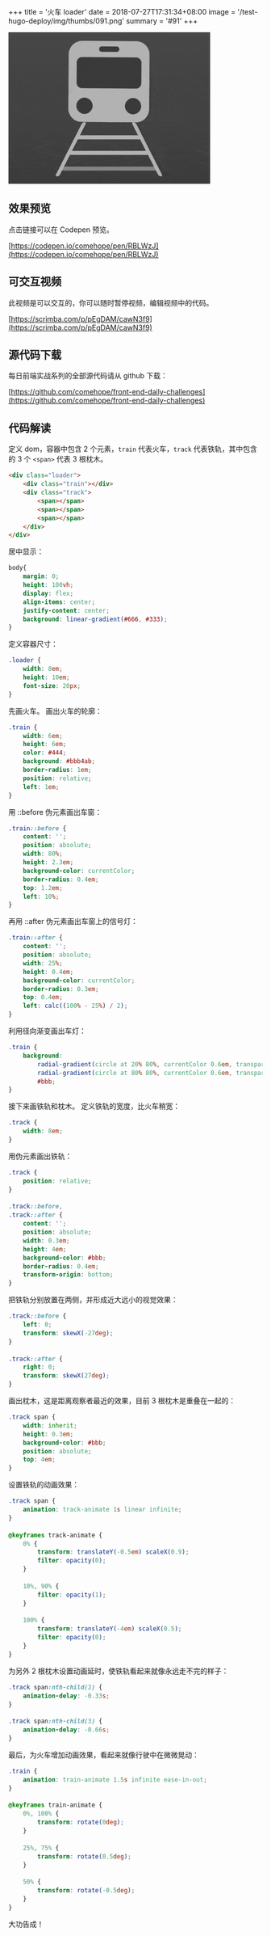 +++
title = '火车 loader'
date = 2018-07-27T17:31:34+08:00
image = '/test-hugo-deploy/img/thumbs/091.png'
summary = '#91'
+++

![](./work.gif)

## 效果预览

点击链接可以在 Codepen 预览。

[https://codepen.io/comehope/pen/RBLWzJ](https://codepen.io/comehope/pen/RBLWzJ)

## 可交互视频

此视频是可以交互的，你可以随时暂停视频，编辑视频中的代码。

[https://scrimba.com/p/pEgDAM/cawN3f9](https://scrimba.com/p/pEgDAM/cawN3f9)

## 源代码下载

每日前端实战系列的全部源代码请从 github 下载：

[https://github.com/comehope/front-end-daily-challenges](https://github.com/comehope/front-end-daily-challenges)

## 代码解读

定义 dom，容器中包含 2 个元素，`train` 代表火车，`track` 代表铁轨，其中包含的 3 个 `<span>` 代表 3 根枕木。
```html
<div class="loader">
    <div class="train"></div>
    <div class="track">
        <span></span>
        <span></span>
        <span></span>
    </div>
</div>
```

居中显示：
```css
body{
    margin: 0;
    height: 100vh;
    display: flex;
    align-items: center;
    justify-content: center;
    background: linear-gradient(#666, #333);
}
```

定义容器尺寸：
```css
.loader {
    width: 8em;
    height: 10em;
    font-size: 20px;
}
```

先画火车。
画出火车的轮廓：
```css
.train {
    width: 6em;
    height: 6em;
    color: #444;
    background: #bbb4ab;
    border-radius: 1em;
    position: relative;
    left: 1em;
}
```

用 ::before 伪元素画出车窗：
```css
.train::before {
    content: '';
    position: absolute;
    width: 80%;
    height: 2.3em;
    background-color: currentColor;
    border-radius: 0.4em;
    top: 1.2em;
    left: 10%;
}
```

再用 ::after 伪元素画出车窗上的信号灯：
```css
.train::after {
    content: '';
    position: absolute;
    width: 25%;
    height: 0.4em;
    background-color: currentColor;
    border-radius: 0.3em;
    top: 0.4em;
    left: calc((100% - 25%) / 2);
}
```

利用径向渐变画出车灯：
```css
.train {
    background: 
        radial-gradient(circle at 20% 80%, currentColor 0.6em, transparent 0.6em),
        radial-gradient(circle at 80% 80%, currentColor 0.6em, transparent 0.6em),
        #bbb;
}
```

接下来画铁轨和枕木。
定义铁轨的宽度，比火车稍宽：
```css
.track {
    width: 8em;
}
```

用伪元素画出铁轨：
```css
.track {
    position: relative;
}

.track::before,
.track::after {
    content: '';
    position: absolute;
    width: 0.3em;
    height: 4em;
    background-color: #bbb;
    border-radius: 0.4em;
    transform-origin: bottom;
}
```

把铁轨分别放置在两侧，并形成近大远小的视觉效果：
```css
.track::before {
    left: 0;
    transform: skewX(-27deg);
}

.track::after {
    right: 0;
    transform: skewX(27deg);
}
```

画出枕木，这是距离观察者最近的效果，目前 3 根枕木是重叠在一起的：
```css
.track span {
    width: inherit;
    height: 0.3em;
    background-color: #bbb;
    position: absolute;
    top: 4em;
}
```

设置铁轨的动画效果：
```css
.track span {
    animation: track-animate 1s linear infinite;
}

@keyframes track-animate {
    0% {
        transform: translateY(-0.5em) scaleX(0.9);
        filter: opacity(0);
    }

    10%, 90% {
        filter: opacity(1);
    }

    100% {
        transform: translateY(-4em) scaleX(0.5);
        filter: opacity(0);
    }
}
```

为另外 2 根枕木设置动画延时，使铁轨看起来就像永远走不完的样子：
```css
.track span:nth-child(2) {
    animation-delay: -0.33s;
}

.track span:nth-child(3) {
    animation-delay: -0.66s;
}
```

最后，为火车增加动画效果，看起来就像行驶中在微微晃动：
```css
.train {
    animation: train-animate 1.5s infinite ease-in-out;
}

@keyframes train-animate {
    0%, 100% {
        transform: rotate(0deg);
    }

    25%, 75% {
        transform: rotate(0.5deg);
    }

    50% {
        transform: rotate(-0.5deg);
    }
}
```

大功告成！
